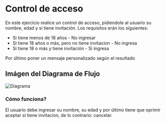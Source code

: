 <h1>Control de acceso</h1>
<p>En este ejercicio realice un control de acceso, pidiendole al usuario su nombre, edad y si tiene invitación. Los requisitos erán los siguientes:</p>
<ul>
<li>Si tiene menos de 18 años - No ingresar</li>
<li>Si tiene 18 años o más, pero no tiene invitacion - No ingresa</li>
<li>Si tiene 18 o más y tiene invitación - Si ingresa</li>
</ul>
<p>Por último poner un mensaje personalizado según el resultado</p>

<h2>Imágen del Diagrama de Flujo</h2>

<img src="./assets/Sin título-2025-08-04-1846.svg" alt="Diagrama">

<h3>Cómo funciona?</h3>

<p>El usuario debe ingresar su nombre, su edad y por último tiene que oprimir aceptar si tiene invitacion, de lo contrario: cancelar.</p>
